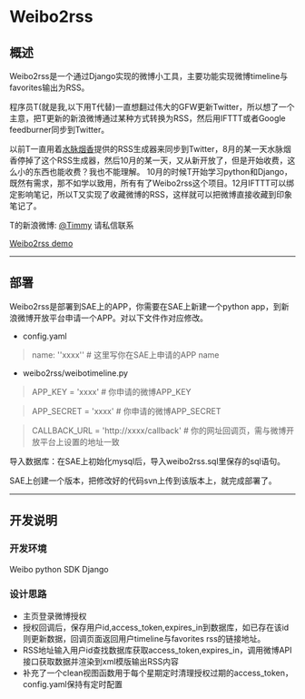 # Weibo2rss #

## 概述 ##

Weibo2rss是一个通过Django实现的微博小工具，主要功能实现微博timeline与favorites输出为RSS。

程序员T(就是我,以下用T代替)一直想翻过伟大的GFW更新Twitter，所以想了一个主意，把T更新的新浪微博通过某种方式转换为RSS，然后用IFTTT或者Google feedburner同步到Twitter。

以前T一直用着[水脉烟香](http://ishow.sinaapp.com/rss.php)提供的RSS生成器来同步到Twitter，8月的某一天水脉烟香停掉了这个RSS生成器，然后10月的某一天，又从新开放了，但是开始收费，这么小的东西也能收费？我也不能理解。
10月的时候T开始学习python和Django，既然有需求，那不如学以致用，所有有了Weibo2rss这个项目。12月IFTTT可以绑定影响笔记，所以T又实现了收藏微博的RSS，这样就可以把微博直接收藏到印象笔记了。

T的新浪微博: [@Timmy](http://weibo.com/u/2283077624) 请私信联系

[Weibo2rss demo](http://pythonweibo.sinaapp.com)
***

## 部署 ##

Weibo2rss是部署到SAE上的APP，你需要在SAE上新建一个python app，到新浪微博开放平台申请一个APP。对以下文件作对应修改。

*  config.yaml

> name: ''xxxx'' # 这里写你在SAE上申请的APP name

*  weibo2rss/weibotimeline.py

> APP_KEY = 'xxxx' # 你申请的微博APP_KEY

> APP_SECRET = 'xxxx' # 你申请的微博APP_SECRET

> CALLBACK_URL = 'http://xxxx/callback' # 你的网址回调页，需与微博开放平台上设置的地址一致

导入数据库：在SAE上初始化mysql后，导入weibo2rss.sql里保存的sql语句。

SAE上创建一个版本，把修改好的代码svn上传到该版本上，就完成部署了。
****

## 开发说明 ##

### 开发环境 ###

Weibo python SDK
Django

### 设计思路 ###

*  主页登录微博授权
*  授权回调后，保存用户id,access_token,expires_in到数据库，如已存在该id则更新数据，回调页面返回用户timeline与favorites rss的链接地址。
*  RSS地址输入用户id查找数据库获取access_token,expires_in，调用微博API接口获取数据并渲染到xml模版输出RSS内容
*  补充了一个clean视图函数用于每个星期定时清理授权过期的access_token，config.yaml保持有定时配置

